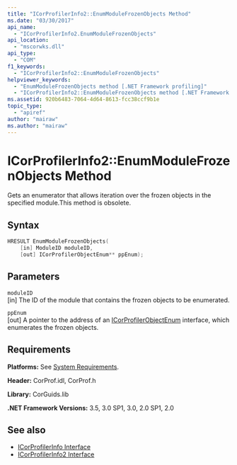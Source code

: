 ```yaml
---
title: "ICorProfilerInfo2::EnumModuleFrozenObjects Method"
ms.date: "03/30/2017"
api_name: 
  - "ICorProfilerInfo2.EnumModuleFrozenObjects"
api_location: 
  - "mscorwks.dll"
api_type: 
  - "COM"
f1_keywords: 
  - "ICorProfilerInfo2::EnumModuleFrozenObjects"
helpviewer_keywords: 
  - "EnumModuleFrozenObjects method [.NET Framework profiling]"
  - "ICorProfilerInfo2::EnumModuleFrozenObjects method [.NET Framework profiling]"
ms.assetid: 920b6483-7064-4d64-8613-fcc38ccf9b1e
topic_type: 
  - "apiref"
author: "mairaw"
ms.author: "mairaw"
---
```

# ICorProfilerInfo2::EnumModuleFrozenObjects Method
Gets an enumerator that allows iteration over the frozen objects in the specified module.This method is obsolete.  
  
## Syntax  
  
```cpp  
HRESULT EnumModuleFrozenObjects(  
    [in] ModuleID moduleID,  
    [out] ICorProfilerObjectEnum** ppEnum);  
```  
  
## Parameters  
 `moduleID`  
 [in] The ID of the module that contains the frozen objects to be enumerated.  
  
 `ppEnum`  
 [out] A pointer to the address of an [ICorProfilerObjectEnum](../../../../docs/framework/unmanaged-api/profiling/icorprofilerobjectenum-interface.md) interface, which enumerates the frozen objects.  
  
## Requirements  
 **Platforms:** See [System Requirements](../../../../docs/framework/get-started/system-requirements.md).  
  
 **Header:** CorProf.idl, CorProf.h  
  
 **Library:** CorGuids.lib  
  
 **.NET Framework Versions:** 3.5, 3.0 SP1, 3.0, 2.0 SP1, 2.0  
  
## See also

- [ICorProfilerInfo Interface](../../../../docs/framework/unmanaged-api/profiling/icorprofilerinfo-interface.md)
- [ICorProfilerInfo2 Interface](../../../../docs/framework/unmanaged-api/profiling/icorprofilerinfo2-interface.md)
